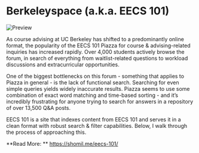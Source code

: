 # Berkeleyspace (a.k.a. EECS 101)

![Preview](https://shomil.me/eecs-101/image-20201126130608439.png)

As course advising at UC Berkeley has shifted to a predominantly online format, the popularity of the EECS 101 Piazza for course & advising-related inquiries has increased rapidly. Over 4,000 students actively browse the forum, in search of everything from waitlist-related questions to workload discussions and extracurricular opportunities.

One of the biggest bottlenecks on this forum - something that applies to Piazza in general - is the lack of functional search. Searching for even simple queries yields widely inaccurate results. Piazza seems to use some combination of exact word matching and time-based sorting - and it’s incredibly frustrating for anyone trying to search for answers in a repository of over 13,500 Q&A posts.

EECS 101 is a site that indexes content from EECS 101 and serves it in a clean format with robust search & filter capabilities. Below, I walk through the process of approaching this.

**Read More: ** https://shomil.me/eecs-101/
